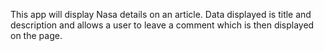 This app will display Nasa details on an article. Data displayed is title and description and allows a user to leave a comment which is then displayed on the page. 
